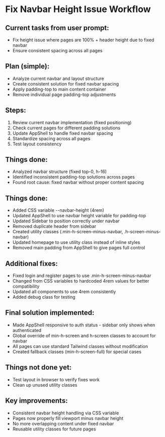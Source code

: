 # Fix Navbar Height Issue Workflow

## Current tasks from user prompt:

- Fix height issue where pages are 100% + header height due to fixed navbar
- Ensure consistent spacing across all pages

## Plan (simple):

- Analyze current navbar and layout structure
- Create consistent solution for fixed navbar spacing
- Apply padding-top to main content container
- Remove individual page padding-top adjustments

## Steps:

1. Review current navbar implementation (fixed positioning)
2. Check current pages for different padding solutions
3. Update AppShell to handle fixed navbar spacing
4. Standardize spacing across all pages
5. Test layout consistency

## Things done:

- Analyzed navbar structure (fixed top-0, h-16)
- Identified inconsistent padding-top solutions across pages
- Found root cause: fixed navbar without proper content spacing

## Things done:

- Added CSS variable --navbar-height (4rem)
- Updated AppShell to use navbar height variable for padding-top
- Updated Sidebar to position correctly under navbar
- Removed duplicate header from sidebar
- Created utility classes (.min-h-screen-minus-navbar, .h-screen-minus-navbar)
- Updated homepage to use utility class instead of inline styles
- Removed main padding from AppShell to give pages full control

## Additional fixes:

- Fixed login and register pages to use .min-h-screen-minus-navbar
- Changed from CSS variables to hardcoded 4rem values for better compatibility
- Updated all components to use 4rem consistently
- Added debug class for testing

## Final solution implemented:

- Made AppShell responsive to auth status - sidebar only shows when authenticated
- Global override of min-h-screen and h-screen classes to account for navbar
- All pages can use standard Tailwind classes without modification
- Created fallback classes (min-h-screen-full) for special cases

## Things not done yet:

- Test layout in browser to verify fixes work
- Clean up unused utility classes

## Key improvements:

- Consistent navbar height handling via CSS variable
- Pages now properly fill viewport minus navbar height
- No more overlapping content under fixed navbar
- Reusable utility classes for future pages
